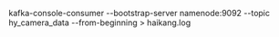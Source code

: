 kafka-console-consumer --bootstrap-server namenode:9092 --topic hy_camera_data --from-beginning > haikang.log
